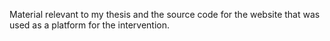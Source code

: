 Material relevant to my thesis and the source code for the website that was used as a platform for the intervention.

